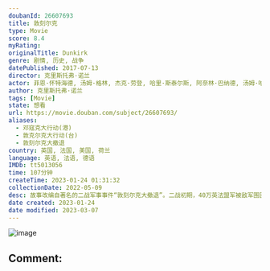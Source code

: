 ```yaml
---
doubanId: 26607693
title: 敦刻尔克
type: Movie
score: 8.4
myRating: 
originalTitle: Dunkirk
genre: 剧情, 历史, 战争
datePublished: 2017-07-13
director: 克里斯托弗·诺兰
actor: 菲恩·怀特海德, 汤姆·格林, 杰克·劳登, 哈里·斯泰尔斯, 阿奈林·巴纳德, 汤姆·哈迪, 马克·里朗斯, 巴里·基奥恩, 基里安·墨菲, 詹姆斯·达西, 肯尼思·布拉纳, 李·阿姆斯特朗, 詹姆斯·布鲁尔, 达米安·勃纳尔, 布莱恩·威纳尔, 哈利·理查森, 艾略特·提特恩索, 凯文·格思里, 巴比·洛克伍德, 米歇尔·贝尔, 比利·豪尔, 迈克尔·凯恩, 约翰·诺兰, 米兰达·诺兰, 马修·马什, 布莱德利·豪尔, 杰克·卡特莫尔, 威尔·阿滕伯勒, 理查德·桑德森, 金·哈特曼, 查理·帕尔默·罗斯韦尔, 卡勒姆·布雷克, 卢克·汤普森, 哈利·柯勒特, 迈克尔·福克斯, 卡拉姆·林奇, 比尔·米尔纳
author: 克里斯托弗·诺兰
tags: [Movie]
state: 想看
url: https://movie.douban.com/subject/26607693/
aliases:
  - 邓寇克大行动(港)
  - 敦克尔克大行动(台)
  - 敦刻尔克大撤退
country: 英国, 法国, 美国, 荷兰
language: 英语, 法语, 德语
IMDb: tt5013056
time: 107分钟
createTime: 2023-01-24 01:31:32
collectionDate: 2022-05-09
desc: 故事改编自著名的二战军事事件“敦刻尔克大撤退”。二战初期，40万英法盟军被敌军围困于敦刻尔克的海滩之上，面对敌军步步逼近的绝境，形势万分危急。英国政府和海军发动大批船员，动员人民起来营救军队。英国士...
date created: 2023-01-24
date modified: 2023-03-07
---
```


![image](p2494950714.jpg)

Comment:
---
